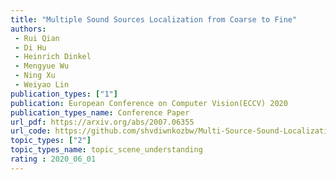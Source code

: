 ```yaml
---  
title: "Multiple Sound Sources Localization from Coarse to Fine"  
authors:  
 - Rui Qian  
 - Di Hu
 - Heinrich Dinkel  
 - Mengyue Wu  
 - Ning Xu  
 - Weiyao Lin  
publication_types: ["1"]  
publication: European Conference on Computer Vision(ECCV) 2020   
publication_types_name: Conference Paper  
url_pdf: https://arxiv.org/abs/2007.06355  
url_code: https://github.com/shvdiwnkozbw/Multi-Source-Sound-Localization  
topic_types: ["2"]
topic_types_name: topic_scene_understanding
rating : 2020_06_01
---  
```

